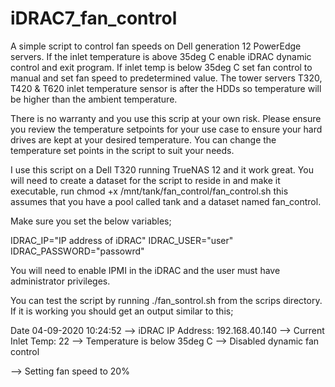 # iDRAC7_fan_control
A simple script to control fan speeds on Dell generation 12 PowerEdge servers.
If the inlet temperature is above 35deg C enable iDRAC dynamic control and exit program.
If inlet temp is below 35deg C set fan control to manual and set fan speed to predetermined value.
The tower servers T320, T420 & T620 inlet temperature sensor is after the HDDs so temperature will be higher than the ambient temperature.

There is no warranty and you use this scrip at your own risk. Please ensure you review the temperature setpoints for your use case to ensure your hard drives are kept at your desired temperature. You can change the temperature set points in the script to suit your needs.

I use this script on a Dell T320 running TrueNAS 12 and it work great. You will need to create a dataset for the script to reside in and make it executable, run chmod +x /mnt/tank/fan_control/fan_control.sh this assumes that you have a pool called tank and a dataset named fan_control.

Make sure you set the below variables;

IDRAC_IP="IP address of iDRAC"
IDRAC_USER="user"
IDRAC_PASSWORD="passowrd"

You will need to enable IPMI in the iDRAC and the user must have administrator privileges.


You can test the script by running ./fan_sontrol.sh from the scrips directory. If it is working you should get an output similar to this;

Date 04-09-2020 10:24:52
--> iDRAC IP Address: 192.168.40.140
--> Current Inlet Temp: 22
--> Temperature is below 35deg C
--> Disabled dynamic fan control

--> Setting fan speed to 20%
